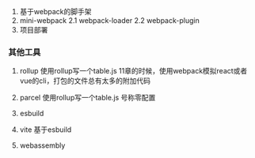 1. 基于webpack的脚手架
2. mini-webpack
2.1 webpack-loader
2.2 webpack-plugin
3. 项目部署

### 其他工具
1. rollup
使用rollup写一个table.js
11章的时候，使用webpack模拟react或者vue的cli，打包的文件总有太多的附加代码

2. parcel
使用rollup写一个table.js
号称零配置

3. esbuild

4. vite
基于esbuild

5. webassembly

